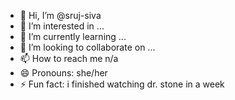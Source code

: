 - 👋 Hi, I’m @sruj-siva
- 👀 I’m interested in ...
- 🌱 I’m currently learning ...
- 💞️ I’m looking to collaborate on ...
- 📫 How to reach me n/a
- 😄 Pronouns: she/her
- ⚡ Fun fact: i finished watching dr. stone in a week

<!---
sruj-siva/sruj-siva is a ✨ special ✨ repository because its `README.md` (this file) appears on your GitHub profile.
You can click the Preview link to take a look at your changes.
--->
